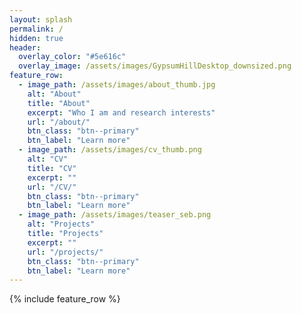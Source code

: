 ```yaml
---
layout: splash
permalink: /
hidden: true
header:
  overlay_color: "#5e616c"
  overlay_image: /assets/images/GypsumHillDesktop_downsized.png
feature_row:
  - image_path: /assets/images/about_thumb.jpg
    alt: "About"
    title: "About"
    excerpt: "Who I am and research interests"
    url: "/about/"
    btn_class: "btn--primary"
    btn_label: "Learn more"
  - image_path: /assets/images/cv_thumb.png
    alt: "CV"
    title: "CV"
    excerpt: ""
    url: "/CV/"
    btn_class: "btn--primary"
    btn_label: "Learn more"
  - image_path: /assets/images/teaser_seb.png
    alt: "Projects"
    title: "Projects"
    excerpt: ""
    url: "/projects/"
    btn_class: "btn--primary"
    btn_label: "Learn more"      
---
```


{% include feature_row %}
